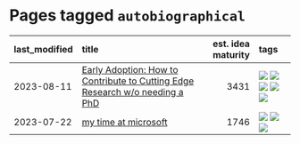 # Pages tagged `autobiographical`

|last_modified|title|est. idea maturity|tags
|:---|:---|---:|:---|
|2023-08-11|[Early Adoption: How to Contribute to Cutting Edge Research w/o needing a PhD](../early_adoption_and_fomo.md)|3431|[![](https://img.shields.io/badge/tag-autobiographical-77485f)](../tags/autobiographical.md) [![](https://img.shields.io/badge/tag-career_advice-e839f4)](../tags/career_advice.md) [![](https://img.shields.io/badge/tag-early_adoption-b08442)](../tags/early_adoption.md) [![](https://img.shields.io/badge/tag-mentoring-e6ab9)](../tags/mentoring.md) [![](https://img.shields.io/badge/tag-reddit-abf295)](../tags/reddit.md)|
|2023-07-22|[my time at microsoft](../my_time_at_microsoft.md)|1746|[![](https://img.shields.io/badge/tag-amazon-7a219d)](../tags/amazon.md) [![](https://img.shields.io/badge/tag-autobiographical-77485f)](../tags/autobiographical.md) [![](https://img.shields.io/badge/tag-microsoft-a777bf)](../tags/microsoft.md)|